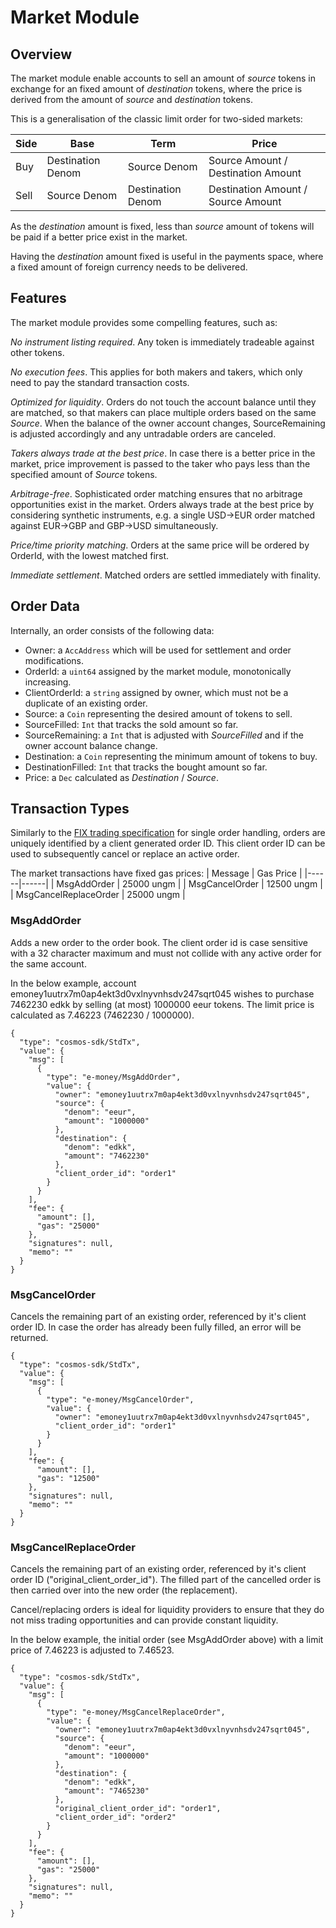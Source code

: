 # Market Module

## Overview

The market module enable accounts to sell an amount of *source* tokens in exchange for an fixed amount of *destination* tokens, where the price is derived from the amount of *source* and *destination* tokens.

This is a generalisation of the classic limit order for two-sided markets:

| Side | Base | Term | Price |
|------|------|------|-------|
| Buy  | Destination Denom | Source Denom | Source Amount / Destination Amount |
| Sell | Source Denom | Destination Denom | Destination Amount / Source Amount |

As the *destination* amount is fixed, less than *source* amount of tokens will be paid if a better price exist in the market.

Having the *destination* amount fixed is useful in the payments space, where a fixed amount of foreign currency needs to be delivered.

## Features

The market module provides some compelling features, such as:

*No instrument listing required*. Any token is immediately tradeable against other tokens.

*No execution fees*. This applies for both makers and takers, which only need to pay the standard transaction costs.

*Optimized for liquidity*. Orders do not touch the account balance until they are matched, so that makers can place multiple orders based on the same *Source*.
When the balance of the owner account changes, SourceRemaining is adjusted accordingly and any untradable orders are canceled. 

*Takers always trade at the best price*. In case there is a better price in the market, price improvement is passed to the taker who pays less than the specified amount of *Source* tokens.

*Arbitrage-free*. Sophisticated order matching ensures that no arbitrage opportunities exist in the market. Orders always trade at the best price by considering synthetic instruments, e.g. a single USD->EUR order matched against EUR->GBP and GBP->USD simultaneously.

*Price/time priority matching*. Orders at the same price will be ordered by OrderId, with the lowest matched first.  

*Immediate settlement*. Matched orders are settled immediately with finality.

## Order Data

Internally, an order consists of the following data:

* Owner: a `AccAddress` which will be used for settlement and order modifications.
* OrderId: a `uint64` assigned by the market module, monotonically increasing.
* ClientOrderId: a `string` assigned by owner, which must not be a duplicate of an existing order.
* Source: a `Coin` representing the desired amount of tokens to sell.
* SourceFilled: `Int` that tracks the sold amount so far.
* SourceRemaining: a `Int` that is adjusted with *SourceFilled* and if the owner account balance change.
* Destination: a `Coin` representing the minimum amount of tokens to buy.
* DestinationFilled: `Int` that tracks the bought amount so far.
* Price: a `Dec` calculated as *Destination* / *Source*.

## Transaction Types

Similarly to the [FIX trading specification](https://www.fixtrading.org/online-specification/business-area-trade/) for single order handling, orders are uniquely identified by a client generated order ID. This client order ID can be used to subsequently cancel or replace an active order.

The market transactions have fixed gas prices:
| Message | Gas Price |
|------|------|
| MsgAddOrder | 25000 ungm |
| MsgCancelOrder | 12500 ungm |
| MsgCancelReplaceOrder | 25000 ungm |

### MsgAddOrder

Adds a new order to the order book. The client order id is case sensitive with a 32 character maximum and must not collide with any active order for the same account.

In the below example, account emoney1uutrx7m0ap4ekt3d0vxlnyvnhsdv247sqrt045 wishes to purchase 7462230 edkk by selling (at most) 1000000 eeur tokens. The limit price is calculated as 7.46223 (7462230 / 1000000).
```
{
  "type": "cosmos-sdk/StdTx",
  "value": {
    "msg": [
      {
        "type": "e-money/MsgAddOrder",
        "value": {
          "owner": "emoney1uutrx7m0ap4ekt3d0vxlnyvnhsdv247sqrt045",
          "source": {
            "denom": "eeur",
            "amount": "1000000"
          },
          "destination": {
            "denom": "edkk",
            "amount": "7462230"
          },
          "client_order_id": "order1"
        }
      }
    ],
    "fee": {
      "amount": [],
      "gas": "25000"
    },
    "signatures": null,
    "memo": ""
  }
}
```

### MsgCancelOrder

Cancels the remaining part of an existing order, referenced by it's client order ID. In case the order has already been fully filled, an error will be returned. 
```
{
  "type": "cosmos-sdk/StdTx",
  "value": {
    "msg": [
      {
        "type": "e-money/MsgCancelOrder",
        "value": {
          "owner": "emoney1uutrx7m0ap4ekt3d0vxlnyvnhsdv247sqrt045",
          "client_order_id": "order1"
        }
      }
    ],
    "fee": {
      "amount": [],
      "gas": "12500"
    },
    "signatures": null,
    "memo": ""
  }
}
```

### MsgCancelReplaceOrder

Cancels the remaining part of an existing order, referenced by it's client order ID ("original_client_order_id"). The filled part of the cancelled order is then carried over into the new order (the replacement).

Cancel/replacing orders is ideal for liquidity providers to ensure that they do not miss trading opportunities and can provide constant liquidity.

In the below example, the initial order (see MsgAddOrder above) with a limit price of 7.46223 is adjusted to 7.46523.
```
{
  "type": "cosmos-sdk/StdTx",
  "value": {
    "msg": [
      {
        "type": "e-money/MsgCancelReplaceOrder",
        "value": {
          "owner": "emoney1uutrx7m0ap4ekt3d0vxlnyvnhsdv247sqrt045",
          "source": {
            "denom": "eeur",
            "amount": "1000000"
          },
          "destination": {
            "denom": "edkk",
            "amount": "7465230"
          },
          "original_client_order_id": "order1",
          "client_order_id": "order2"
        }
      }
    ],
    "fee": {
      "amount": [],
      "gas": "25000"
    },
    "signatures": null,
    "memo": ""
  }
}
```
